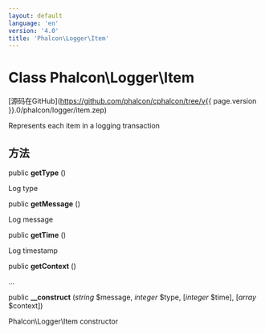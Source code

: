 ```yaml
---
layout: default
language: 'en'
version: '4.0'
title: 'Phalcon\Logger\Item'
---
```


# Class **Phalcon\Logger\Item**

[源码在GitHub](https://github.com/phalcon/cphalcon/tree/v{{ page.version }}.0/phalcon/logger/item.zep)

Represents each item in a logging transaction

## 方法

public **getType** ()

Log type

public **getMessage** ()

Log message

public **getTime** ()

Log timestamp

public **getContext** ()

...

public **__construct** (*string* $message, *integer* $type, [*integer* $time], [*array* $context])

Phalcon\Logger\Item constructor
